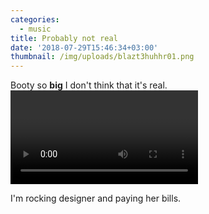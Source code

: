 ```yaml
---
categories:
  - music
title: Probably not real
date: '2018-07-29T15:46:34+03:00'
thumbnail: /img/uploads/blazt3huhhr01.png
---
```

Booty so **big** I don't think that it's real.
<video controls>

  <source src='/img/uploads/00021.mp4' type="video/mp4">
</video>
I'm rocking designer and paying her bills.
